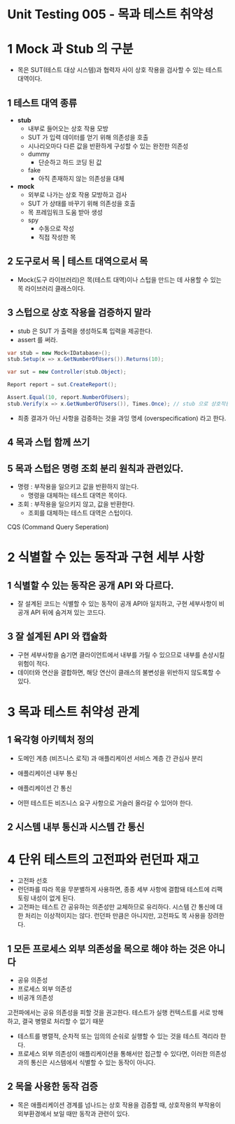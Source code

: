 # Unit Testing 005 - 목과 테스트 취약성





# 1 Mock 과 Stub 의 구분

- 목은 SUT(테스트 대상 시스템)과 협력자 사이 상호 작용을 검사할 수 있는 테스트 대역이다.



## 1 테스트 대역 종류

- **stub**
  - 내부로 들어오는 상호 작용 모방
  - SUT 가 입력 데이터를 얻기 위해 의존성을 호출
  - 시나리오마다 다른 값을 반환하게 구성할 수 있는 완전한 의존성
  - dummy
    - 단순하고 하드 코딩 된 값
  - fake
    - 아직 존재하지 않는 의존성을 대체
- **mock**
  - 외부로 나가는 상호 작용 모방하고 검사
  - SUT 가 상태를 바꾸기 위해 의존성을 호출
  - 목 프레임워크 도움 받아 생성
  - spy
    - 수동으로 작성
    - 직접 작성한 목



## 2 도구로서 목 | 테스트 대역으로서 목

- Mock(도구 라이브러리)은 목(테스트 대역)이나 스텁을 만드는 데 사용할 수 있는 목 라이브러리 클래스이다.





## 3 스텁으로 상호 작용을 검증하지 말라

- stub 은 SUT 가 출력을 생성하도록 입력을 제공한다.
- assert 를 써라.

```C#
var stub = new Mock<IDatabase>();
stub.Setup(x => x.GetNumberOfUsers()).Returns(10);

var sut = new Controller(stub.Object);

Report report = sut.CreateReport();

Assert.Equal(10, report.NumberOfUsers);
stub.Verify(x => x.GetNumberOfUsers()), Times.Once); // stub 으로 상호작용 검사하지 말자.
```

- 최종 결과가 아닌 사항을 검증하는 것을 과잉 명세 (overspecification) 라고 한다.



## 4 목과 스텁 함께 쓰기



## 5 목과 스텁은 명령 조회 분리 원칙과 관련있다.

- 명령 : 부작용을 일으키고 값을 반환하지 않는다.
  - 명령을 대체하는 테스트 대역은 목이다.
- 조회 : 부작용을 일으키지 않고, 값을 반환한다.
  - 조회를 대체하는 테스트 대역은 스텁이다.

CQS (Command Query Seperation)



# 2 식별할 수 있는 동작과 구현 세부 사항

## 1 식별할 수 있는 동작은 공개 API 와 다르다.

- 잘 설계된 코드는 식별할 수 있는 동작이 공개 API아 일치하고, 구현 세부사항이 비공개 API 뒤에 숨겨져 있는 코드다.



## 3 잘 설계된 API 와 캡슐화

- 구현 세부사항을 숨기면 클라이언트에서 내부를 가릴 수 있으므로 내부를 손상시킬 위험이 적다.
- 데이터와 연산을 결합하면, 해당 연산이 클래스의 불변성을 위반하지 않도록할 수 있다.





# 3 목과 테스트 취약성 관계

## 1 육각형 아키텍처 정의

- 도메인 계층 (비즈니스 로직) 과 애플리케이션 서비스 계층 간 관심사 분리
- 애플리케이션 내부 통신
- 애플리케이션 간 통신



- 어떤 테스트든 비즈니스 요구 사항으로 거슬러 올라갈 수 있어야 한다.



## 2 시스템 내부 통신과 시스템 간 통신



# 4 단위 테스트의 고전파와 런던파 재고

- 고전파 선호
- 런던파를 따라 목을 무분별하게 사용하면, 종종 세부 사항에 결합돼 테스트에 리팩토링 내성이 없게 된다.
- 고전파는 테스트 간 공유하는 의존성만 교체하므로 유리하다. 시스템 간 통신에 대한 처리는 이상적이지는 않다. 런던파 만큼은 아니지만, 고전파도 목 사용을 장려한다.



## 1 모든 프로세스 외부 의존성을 목으로 해야 하는 것은 아니다

- 공유 의존성
- 프로세스 외부 의존성
- 비공개 의존성



고전파에서는 공유 의존성을 피할 것을 권고한다. 테스트가 실행 컨텍스트를 서로 방해하고, 결국 병렬로 처리할 수 없기 때문

- 테스트를 병렬적, 순차적 또는 임의의 순숴로 실행할 수 있는 것을 테스트 격리라 한다.
- 프로세스 외부 의존성이 애플리케이션을 통해서만 접근할 수 있다면, 이러한 의존성과의 통신은 시스템에서 식별할 수 있는 동작이 아니다.





## 2 목을 사용한 동작 검증

- 목은 애플리케이션 경계를 넘나드는 상호 작용을 검증할 때, 상호작용의 부작용이 외부환경에서 보일 때만 동작과 관련이 있다.









